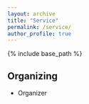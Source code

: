 ```yaml
---
layout: archive
title: "Service"
permalink: /service/
author_profile: true
---
```


{% include base_path %}

## Organizing
* Organizer
